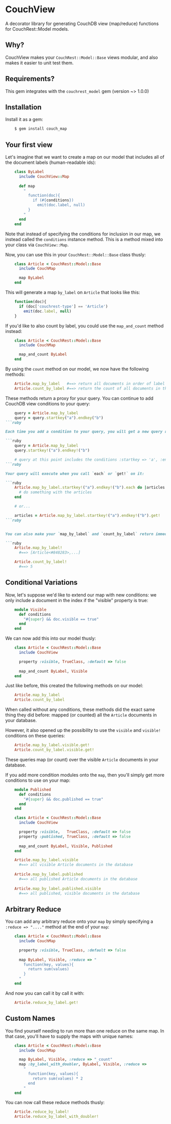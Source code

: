 # CouchView

A decorator library for generating CouchDB view (map/reduce) functions for CouchRest::Model models. 

## Why?

CouchView makes your `CouchRest::Model::Base` views modular, and also makes it easier to unit test them.

## Requirements?

This gem integrates with the `couchrest_model` gem (version ~> 1.0.0)

## Installation

Install it as a gem:

```sh
    $ gem install couch_map
```

## Your first view

Let's imagine that we want to create a map on our model that includes all of the document labels (human-readable ids):

```ruby
    class ByLabel
      include CouchView::Map
      
      def map
        "
          function(doc){
            if (#{conditions})
              emit(doc.label, null)
          }
        "
      end
    end
```

Note that instead of specifying the conditions for inclusion in our map, we instead called the `conditions` instance method. This is a method mixed into your class via `CouchView::Map`.

Now, you can use this in your `CouchRest::Model::Base` class thusly: 

```ruby
    class Article < CouchRest::Model::Base
      include CouchMap

      map ByLabel
    end
```

This will generate a map `by_label` on `Article` that looks like this:

```javascript
    function(doc){
      if (doc['couchrest-type'] == 'Article')
        emit(doc.label, null) 
    }
```

If you'd like to also count by label, you could use the `map_and_count` method instead:

```ruby
    class Article < CouchRest::Model::Base
      include CouchMap

      map_and_count ByLabel
    end
```

By using the `count` method on our model, we now have the following methods:

```ruby
    Article.map_by_label   #==> return all documents in order of label
    Article.count_by_label #==> return the count of all documents in the "by_label" map
```

These methods return a proxy for your query. You can continue to add CouchDB view conditions to your query:
    
```ruby
    query = Article.map_by_label
    query = query.startkey("a").endkey("b")
```ruby

Each time you add a condition to your query, you will get a new query returned. If you'd rather update your existing query, you can append your condition with a "!":

```ruby   
    query = Article.map_by_label
    query.startkey!("a").endkey!("b")

    # query at this point includes the conditions :startkey => 'a', :endkey => 'b'
```ruby

Your query will execute when you call `each` or `get!` on it:  

```ruby
    Article.map_by_label.startkey!("a").endkey!("b").each do |articles|
      # do something with the articles
    end

    # or...

    articles = Article.map_by_label.startkey!("a").endkey!("b").get!
```ruby


You can also make your `map_by_label` and `count_by_label` return immediately by adding an `!` onto the end:

```ruby
    Article.map_by_label!
      #==> [Article<#848283>,...]

    Article.count_by_label!
      #==> 5
```


## Conditional Variations

Now, let's suppose we'd like to extend our map with new conditions: we only include a document in the index if the "visible" property is true:

```ruby
    module Visible
      def conditions
        "#{super} && doc.visible == true"
      end
    end
```

We can now add this into our model thusly:

```ruby
    class Article < CouchRest::Model::Base
      include CouchView

      property :visible, TrueClass, :default => false
      
      map_and_count ByLabel, Visible
    end
```

Just like before, this created the following methods on our model:
   
```ruby
    Article.map_by_label
    Article.count_by_label
```

When called without any conditions, these methods did the exact same thing they did before: mapped (or counted) all the `Article` documents in your database.

However, it also opened up the possibility to use the `visible` and `visible!` conditions on these queries:
   
```ruby
    Article.map_by_label.visible.get!
    Article.count_by_label.visible.get!
```

These queries map (or count) over the visible `Article` documents in your database.

If you add more condition modules onto the `map`, then you'll simply get more conditions to use on your map:

```ruby
    module Published
      def conditions
        "#{super} && doc.published == true"
      end
    end

    class Article < CouchRest::Model::Base
      include CouchView

      property :visible,   TrueClass, :default => false
      property :published, TrueClass, :default => false
      
      map_and_count ByLabel, Visible, Published
    end

    Article.map_by_label.visible
      #==> all visible Article documents in the database
    
    Article.map_by_label.published
      #==> all published Article documents in the database
    
    Article.map_by_label.published.visible
      #==> all published, visible documents in the database
```

## Arbitrary Reduce

You can add any arbitrary reduce onto your `map` by simply specifying a `:reduce => "...."` method at the end of your `map`:

```ruby
    class Article < CouchRest::Model::Base
      include CouchMap

      property :visible, TrueClass, :default => false
      
      map ByLabel, Visible, :reduce => "
        function(key, values){
          return sum(values)
        }
      "
    end
```

And now you can call it by call it with:
   
```ruby
    Article.reduce_by_label.get!
```

## Custom Names

You find yourself needing to run more than one reduce on the same map. In that case, you'll have to supply the maps with unique names:

```ruby
    class Article < CouchRest::Model::Base
      include CouchMap

      map ByLabel, Visible, :reduce => "_count"
      map :by_label_with_doubler, ByLabel, Visible, :reduce => 
        "
          function(key, values){
            return sum(values) * 2
          end
        "
    end
```

You can now call these reduce methods thusly:

```ruby
    Article.reduce_by_label!
    Article.reduce_by_label_with_doubler!
```
